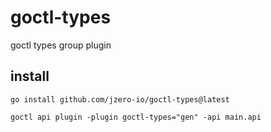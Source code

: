# goctl-types

goctl types group plugin

## install

```shell
go install github.com/jzero-io/goctl-types@latest
```

```shell
goctl api plugin -plugin goctl-types="gen" -api main.api
```